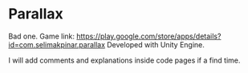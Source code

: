 # Parallax
Bad one.
Game link: https://play.google.com/store/apps/details?id=com.selimakpinar.parallax Developed with Unity Engine.

I will add comments and explanations inside code pages if a find time.

